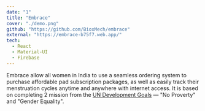 ```yaml
---
date: "1"
title: "Embrace"
cover: "./demo.png"
github: "https://github.com/BioxMech/embrace"
external: "https://embrace-b75f7.web.app/"
tech:
  - React
  - Material-UI
  - Firebase
---
```


Embrace allow all women in India to use a seamless ordering system to purchase affordable pad subscription packages, as well as easily track their menstruation cycles anytime and anywhere with internet access. It is based on completing 2 mission from the [UN Development Goals](https://sdgs.un.org/goals) — "No Proverty" and "Gender Equality".
